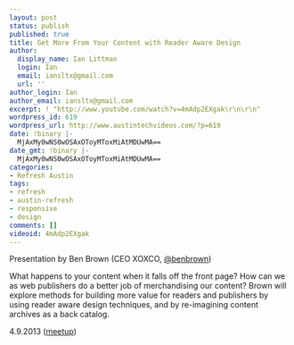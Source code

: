 ```yaml
---
layout: post
status: publish
published: true
title: Get More From Your Content with Reader Aware Design
author:
  display_name: Ian Littman
  login: Ian
  email: iansltx@gmail.com
  url: ''
author_login: Ian
author_email: iansltx@gmail.com
excerpt: ! "http://www.youtube.com/watch?v=4mAdp2EXgak\r\n\r\n"
wordpress_id: 619
wordpress_url: http://www.austintechvideos.com/?p=619
date: !binary |-
  MjAxMy0wNS0wOSAxOToyMToxMiAtMDUwMA==
date_gmt: !binary |-
  MjAxMy0wNS0wOSAxOToyMToxMiAtMDUwMA==
categories:
- Refresh Austin
tags:
- refresh
- austin-refresh
- responsive
- design
comments: []
videoid: 4mAdp2EXgak
---
```

<p>Presentation by Ben Brown (CEO XOXCO, <a href="http://www.twitter.com/benbrown">@benbrown</a>)</p>
<p>What happens to your content when it falls off the front page? How can we as web publishers do a better
job of merchandising our content? Brown will explore methods for building more value for readers and publishers
by using reader aware design techniques, and by re-imagining content archives as a back catalog.</p>
<p>4.9.2013 (<a href="http://www.meetup.com/Austin-Web-Design/events/106476842/">meetup</a>)</p>
